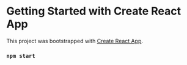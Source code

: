# Getting Started with Create React App

This project was bootstrapped with [Create React App](https://github.com/facebook/create-react-app).

### `npm start`



